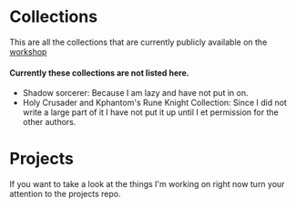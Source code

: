 # Collections

This are all the collections that are currently publicly available on the [workshop](https://avrae.io/dashboard/workshop)


#### Currently these collections are not listed here.

- Shadow sorcerer: Because I am lazy and have not put in on.
- Holy Crusader and Kphantom's Rune Knight Collection: Since I did not write a large part of it I have not put it up until I et permission for the other authors.


# Projects

If you want to take a look at the things I'm working on right now turn your attention to the projects repo.
